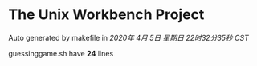 # The Unix Workbench Project #

Auto generated by makefile in *2020年 4月 5日 星期日 22时32分35秒 CST*

guessinggame.sh have **24** lines
